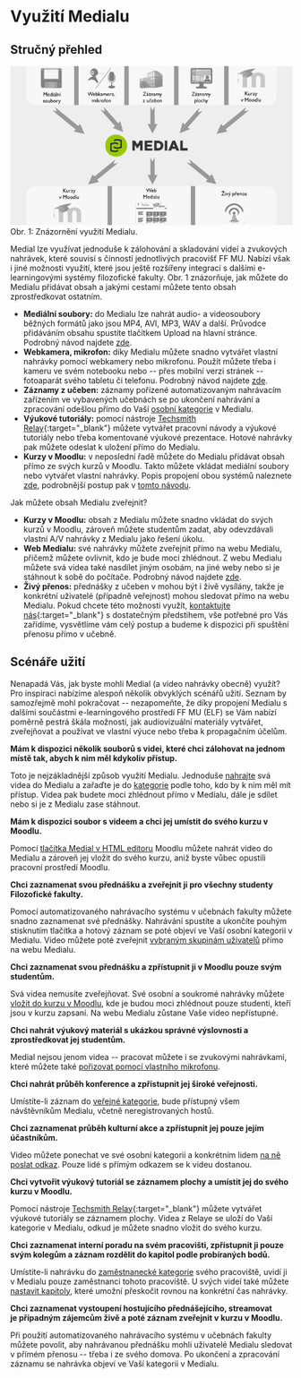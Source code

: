Využití Medialu
===============







## Stručný přehled

![](home/vyuziti-medialu/760blz_4.0.png)  
Obr. 1: Znázornění využití Medialu.


Medial lze využívat jednoduše k zálohování a skladování videí a
zvukových nahrávek, které souvisí s činností jednotlivých pracovišť FF
MU. Nabízí však i jiné možnosti využití, které jsou ještě rozšířeny
integrací s dalšími e-learningovými systémy filozofické fakulty. Obr. 1
znázorňuje, jak můžete do Medialu přidávat obsah a jakými cestami můžete
tento obsah zprostředkovat ostatním.

-   **Mediální soubory:** do Medialu lze nahrát audio- a videosoubory
    běžných formátů jako jsou MP4, AVI, MP3, WAV a další. Průvodce
    přidáváním obsahu spustíte tlačítkem Upload na hlavní stránce.
    Podrobný návod najdete
    [zde](/medialdocs/jak-nahrat-do-medialu-soubor-z-pocitace).
-   **Webkamera, mikrofon:** díky Medialu můžete snadno vytvářet vlastní
    nahrávky pomocí webkamery nebo mikrofonu. Použít můžete třeba i
    kameru ve svém notebooku nebo -- přes mobilní verzi stránek --
    fotoaparát svého tabletu či telefonu. Podrobný návod najdete
    [zde](/medialdocs/jan-nahrat-video-pomoci-webkamery).
-   **Záznamy z učeben:** záznamy pořízené automatizovaným nahrávacím
    zařízením ve vybavených učebnách se po ukončení nahrávání a
    zpracování odešlou přímo do Vaší [osobní
    kategorie](/medialdocs/jak-je-obsah-v-medialu-organizovan#TOC-Kategorie-a-podkategorie)
    v Medialu.
-   **Výukové tutoriály:** pomocí nástroje [Techsmith
    Relay](http://relaydocs.phil.muni.cz/){:target="_blank"} můžete vytvářet pracovní
    návody a výukové tutoriály nebo třeba komentované výukové
    prezentace. Hotové nahrávky pak můžete odeslat k uložení přímo do
    Medialu.
-   **Kurzy v Moodlu:** v neposlední řadě můžete do Medialu přidávat
    obsah přímo ze svých kurzů v Moodlu. Takto můžete vkládat mediální
    soubory nebo vytvářet vlastní nahrávky. Popis propojení obou systémů
    naleznete [zde](/medialdocs/propojeni-s-moodlem), podrobnější postup
    pak v [tomto
    návodu](/medialdocs/jak-vkladat-obsah-prostrednictvim-moodlu).

Jak můžete obsah Medialu zveřejnit?

-   **Kurzy v Moodlu:** obsah z Medialu můžete snadno vkládat do svých
    kurzů v Moodlu, zároveň můžete studentům zadat, aby odevzdávali
    vlastní A/V nahrávky z Medialu jako řešení úkolu.
-   **Web Medialu:** své nahrávky můžete zveřejnit přímo na webu
    Medialu, přičemž můžete ovlivnit, kdo je bude moci zhlédnout. Z webu
    Medialu můžete svá videa také nasdílet jiným osobám, na jiné weby
    nebo si je stáhnout k sobě do počítače. Podrobný návod najdete
    [zde](/medialdocs/jak-muazu-sva-videa-sirit).
-   **Živý přenos:** přednášky z učeben v mohou být i živě vysílány,
    takže je konkrétní uživatelé (případně veřejnost) mohou sledovat
    přímo na webu Medialu. Pokud chcete této možnosti využít,
    [kontaktujte
    nás](http://e-learning.phil.muni.cz/jak-nas-kontaktovat){:target="_blank"} s
    dostatečným předstihem, vše potřebné pro Vás zařídíme, vysvětlíme
    vám celý postup a budeme k dispozici při spuštění přenosu přímo v
    učebně.

## Scénáře užití

Nenapadá Vás, jak byste mohli Medial (a video nahrávky obecně) využít?
Pro inspiraci nabízíme alespoň několik obvyklých scénářů užití. Seznam
by samozřejmě mohl pokračovat -- nezapomeňte, že díky propojení Medialu
s dalšími součástmi e-learningového prostředí FF MU (ELF) se Vám nabízí
poměrně pestrá škála možností, jak audiovizuální materiály vytvářet,
zveřejňovat a používat ve vlastní výuce nebo třeba k propagačním
účelům.


**Mám k dispozici několik souborů s videi, které chci zálohovat na
jednom místě tak, abych k nim měl kdykoliv přístup.**

Toto je nejzákladnější způsob využití Medialu. Jednoduše
[nahrajte](/medialdocs/jak-nahrat-do-medialu-soubor-z-pocitace) svá
videa do Medialu a zařaďte je do
[kategorie](/medialdocs/jak-je-obsah-v-medialu-organizovan) podle toho,
kdo by k nim měl mít přístup. Videa pak budete moci zhlédnout přímo v
Medialu, dále je sdílet nebo si je z Medialu zase stáhnout.

**Mám k dispozici soubor s videem a chci jej umístit do svého kurzu v
Moodlu.**

Pomocí [tlačítka Medial v HTML
editoru](/medialdocs/jak-vkladat-obsah-prostrednictvim-moodlu) Moodlu
můžete nahrát video do Medialu a zároveň jej vložit do svého kurzu, aniž
byste vůbec opustili pracovní prostředí Moodlu.

**Chci zaznamenat svou přednášku a zveřejnit ji pro všechny studenty
Filozofické fakulty.**

Pomocí automatizovaného nahrávacího systému v učebnách fakulty můžete
snadno zaznamenat své přednášky. Nahrávání spustíte a ukončíte pouhým
stisknutím tlačítka a hotový záznam se poté objeví ve Vaší osobní
kategorii v Medialu. Video můžete poté zveřejnit [vybraným skupinám
uživatelů](/medialdocs/kdo-muaze-videt-muaj-obsah) přímo na webu
Medialu.

**Chci zaznamenat svou přednášku a zpřístupnit ji v Moodlu pouze svým
studentům.**

Svá videa nemusíte zveřejňovat. Své osobní a soukromé nahrávky můžete
[vložit do kurzu v Moodlu](/medialdocs/jak-muazu-sva-videa-sirit), kde
je budou moci zhlédnout pouze studenti, kteří jsou v kurzu zapsaní. Na
webu Medialu zůstane Vaše video nepřístupné.

**Chci nahrát výukový materiál s ukázkou správné výslovnosti a
zprostředkovat jej studentům.**

Medial nejsou jenom videa -- pracovat můžete i se zvukovými nahrávkami,
které můžete také [pořizovat pomocí vlastního
mikrofonu](/medialdocs/jan-nahrat-video-pomoci-webkamery).

**Chci nahrát průběh konference a zpřístupnit jej široké veřejnosti.**

Umístíte-li záznam do [veřejné
kategorie](/medialdocs/kdo-muaze-videt-muaj-obsah), bude přístupný všem
návštěvníkům Medialu, včetně neregistrovaných hostů.

**Chci zaznamenat průběh kulturní akce a zpřístupnit jej pouze jejím
účastníkům.**

Video můžete ponechat ve své osobní kategorii a konkrétním lidem [na
ně poslat odkaz](/medialdocs/jak-muazu-sva-videa-sirit). Pouze lidé s
přímým odkazem se k videu dostanou.

**Chci vytvořit výukový tutoriál se záznamem plochy a umístit jej do
svého kurzu v Moodlu.**

Pomocí nástroje [Techsmith Relay](http://relaydocs.phil.muni.cz/){:target="_blank"}
můžete vytvářet výukové tutoriály se záznamem plochy. Videa z Relaye se
uloží do Vaší kategorie v Medialu, odkud je můžete snadno vložit do
svého kurzu.

**Chci zaznamenat interní poradu na svém pracovišti, zpřístupnit ji
pouze svým kolegům a záznam rozdělit do kapitol podle probíraných bodů.**

Umístíte-li nahrávku do [zaměstnanecké
kategorie](/medialdocs/kdo-muaze-videt-muaj-obsah) svého pracoviště,
uvidí ji v Medialu pouze zaměstnanci tohoto pracoviště. U svých videí
také můžete [nastavit
kapitoly](/medialdocs/jak-muazu-dodatecne-upravit-metadata/#jak-u-nahravek-nastavit-kapitoly),
které umožní přeskočit rovnou na konkrétní čas nahrávky.

**Chci zaznamenat vystoupení hostujícího přednášejícího, streamovat
je případným zájemcům živě a poté záznam zveřejnit v kurzu v Moodlu.**

Při použití automatizovaného nahrávacího systému v učebnách fakulty
můžete povolit, aby nahrávanou přednášku mohli uživatelé Medialu
sledovat v přímém přenosu -- třeba i ze svého domova. Po ukončení a
zpracování záznamu se nahrávka objeví ve Vaší kategorii v Medialu.







